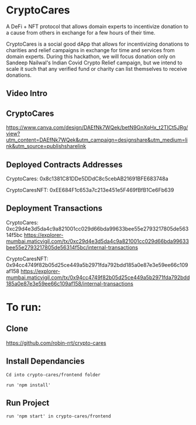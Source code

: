 # CryptoCares

A DeFi + NFT protocol that allows domain experts to incentivize donation to a cause from others in exchange for a few hours of their time.

CryptoCares is a social good dApp that allows for incentivizing donations to charities and relief campaigns in exchange for time and services from domain experts. During this hackathon, we will focus donation only on Sandeep Nailwal's Indian Covid Crypto Relief campaign, but we intend to scale it such that any verified fund or charity can list themselves to receive donations.

## Video Intro

## CryptoCares
https://www.canva.com/design/DAEfNk7WQek/betN9GnXqHx_t2TICt5JRg/view?utm_content=DAEfNk7WQek&utm_campaign=designshare&utm_medium=link&utm_source=publishsharelink

## Deployed Contracts Addresses

CryptoCares:
0x8c1381C81DDe5DDdC8c5cebAB21691BFE683748a

CryptoCaresNFT:
0xEE684F1c653a7c213e451e5F469fBfB1Ce6Fb639

## Deployment Transactions
CryptoCares:
0xc29d4e3d5da4c9a821001cc029d66bda99633bee55e2793217805de56314f5bc
https://explorer-mumbai.maticvigil.com/tx/0xc29d4e3d5da4c9a821001cc029d66bda99633bee55e2793217805de56314f5bc/internal-transactions

CryptoCaresNFT:
0x94cc4749f82b05d25ce449a5b2971fda792bdd185a0e87e3e59ee66c109af158
https://explorer-mumbai.maticvigil.com/tx/0x94cc4749f82b05d25ce449a5b2971fda792bdd185a0e87e3e59ee66c109af158/internal-transactions


# To run:

## Clone
https://github.com/robin-rrt/crypto-cares

## Install Dependancies
```
Cd into crypto-cares/frontend folder
```
```
run 'npm install'
```
## Run Project
```
run 'npm start' in crypto-cares/frontend
```